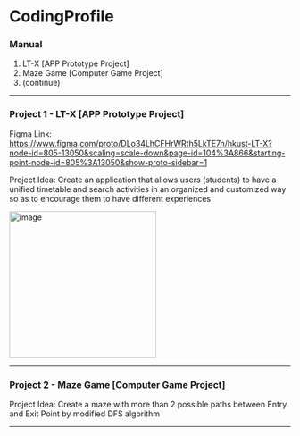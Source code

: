 # CodingProfile
### Manual
1. LT-X [APP Prototype Project]
2. Maze Game [Computer Game Project]
3. (continue)
-----------------------------------------------------------------------------------------------------------------------------------------------------------------------------
### Project 1 - LT-X [APP Prototype Project]
Figma Link: 
https://www.figma.com/proto/DLo34LhCFHrWRth5LkTE7n/hkust-LT-X?node-id=805-13050&scaling=scale-down&page-id=104%3A866&starting-point-node-id=805%3A13050&show-proto-sidebar=1

Project Idea:
Create an application that allows users (students) to have a unified timetable and search activities in an organized and customized way so as to encourage them to have different experiences

<img width="263" alt="image" src="https://github.com/LOWingYan/CodingProfile/assets/144763380/f6069c8a-37fa-435e-9c45-810fe1f51b70">

-----------------------------------------------------------------------------------------------------------------------------------------------------------------------------
### Project 2 - Maze Game [Computer Game Project]
Project Idea:
Create a maze with more than 2 possible paths between Entry and Exit Point by modified DFS algorithm


-----------------------------------------------------------------------------------------------------------------------------------------------------------------------------
